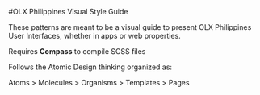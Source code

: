 #OLX Philippines Visual Style Guide

These patterns are meant to be a visual guide to present OLX Philippines User Interfaces, whether in apps or web properties.

Requires **Compass** to compile SCSS files

Follows the Atomic Design thinking organized as:

Atoms > Molecules > Organisms > Templates > Pages